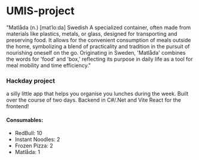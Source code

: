 # UMIS-project

"Matlåda (n.) [matˈloːda] Swedish A specialized container, often made from materials like plastics, metals, or glass, designed for transporting and preserving food. It allows for the convenient consumption of meals outside the home, symbolizing a blend of practicality and tradition in the pursuit of nourishing oneself on the go. Originating in Sweden, 'Matlåda' combines the words for 'food' and 'box,' reflecting its purpose in daily life as a tool for meal mobility and time efficiency." ​

### Hackday project 

a silly little app that helps you organise you lunches during the week. Built over the course of two days. Backend in C#/.Net and Vite React for the frontend! 



#### Consumables:
 - RedBull: 10
 - Instant Noodles: 2
 - Frozen Pizza: 2
 - Matlåda: 1
